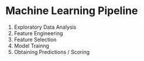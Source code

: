 # Machine Learning Pipeline 

1. Exploratory Data Analysis
2. Feature Engineering
3. Feature Selection
4. Model Trainng
5. Obtaining Predictions / Scoring
